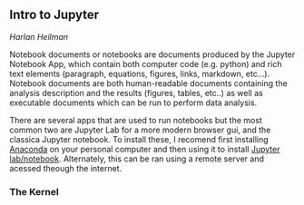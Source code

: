 ## Intro to Jupyter
*Harlan Heilman*

Notebook documents or notebooks are documents produced by the Jupyter Notebook App, which contain both computer code (e.g. python) and rich text elements (paragraph, equations, figures, links, markdown, etc…). Notebook documents are both human-readable documents containing the analysis description and the results (figures, tables, etc..) as well as executable documents which can be run to perform data analysis.

There are several apps that are used to run notebooks but the most common two are Jupyter Lab for a more modern browser gui, and the classica Jupyter notebook. To install these, I recomend first installing [Anaconda](https://www.anaconda.com/) on your personal computer and then using it to install [Jupyter lab/notebook](https://docs.anaconda.com/navigator/overview/#navigator-pages). Alternately, this can be ran using a remote server and acessed theough the internet. 

### The Kernel
